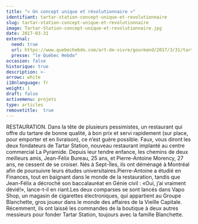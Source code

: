 ```yaml
---
title: "« Un concept unique et révolutionnaire »"
identifiant: tartar-station-concept-unique-et-revolutionnaire
slug: tartar-station-concept-unique-et-revolutionnaire
image: Tartar-Station-concept-unique-et-revolutionnaire.jpg
date: 2017-03-31
external:
  need: true
  url: https://www.quebechebdo.com/art-de-vivre/gourmand/2017/3/31/tartar-station---un-concept-unique-et-revolutionnaire-.html
  presse: "le Québec Hebdo"
occasion: false
historique: true
description: >-
arrowc: white
i18nlanguage: fr
weight: 1
draft: false
activemenu: projets
type: articles
removetitle:  true
---
```

RESTAURATION. Dans la tête de plusieurs pessimistes, un restaurant qui offre du tartare de bonne qualité, à bon prix et servi rapidement (sur place, pour emporter et en livraison), ce n’est guère possible. Faux, vous diront les deux fondateurs de Tartar Station, nouveau restaurant implanté au centre commercial La Pyramide. Depuis leur tendre enfance, les chemins de deux meilleurs amis, Jean-Félix Bureau, 25 ans, et Pierre-Antoine Morency, 27 ans, ne cessent de se croiser. Nés à Sept-Îles, ils ont déménagé à Montréal afin de poursuivre leurs études universitaires.Pierre-Antoine a étudié en Finances, tout en baignant dans le monde de la restauration, tandis que Jean-Félix a décroché son baccalauréat en Génie civil : «Oui, j’ai vraiment dévié!», lance-t-il en riant.Les deux comparses se sont lancés dans Vapo Shop, un magasin de cigarettes électroniques, qui appartient au Groupe Blanchette, gros joueur dans le monde des affaires de la Vieille Capitale. Récemment, ils ont laissé les commandes de la boutique à deux autres messieurs pour fonder Tartar Station, toujours avec la famille Blanchette.

